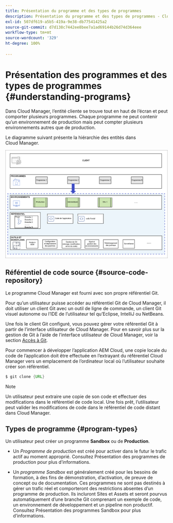 ```yaml
---
title: Présentation du programme et des types de programmes
description: Présentation du programme et des types de programmes - Cloud Services
exl-id: 507df619-a5b5-419a-9e38-db77541425a2
source-git-commit: d7d138c7442ee8bee7a1ad69144b26d74d364eee
workflow-type: tm+mt
source-wordcount: '329'
ht-degree: 100%

---
```


# Présentation des programmes et des types de programmes {#understanding-programs}

Dans Cloud Manager, l’entité cliente se trouve tout en haut de l’écran et peut comporter plusieurs programmes. Chaque programme ne peut contenir qu’un environnement de production mais peut compter plusieurs environnements autres que de production.

Le diagramme suivant présente la hiérarchie des entités dans Cloud Manager.

![image](assets/program-types1.png)

## Référentiel de code source {#source-code-repository}

Le programme Cloud Manager est fourni avec son propre référentiel Git.

Pour qu’un utilisateur puisse accéder au référentiel Git de Cloud Manager, il doit utiliser un client Git avec un outil de ligne de commande, un client Git visuel autonome ou l’IDE de l’utilisateur tel qu’Eclipse, IntelliJ ou NetBeans.

Une fois le client Git configuré, vous pouvez gérer votre référentiel Git à partir de l’interface utilisateur de Cloud Manager. Pour en savoir plus sur la gestion de Git à l’aide de l’interface utilisateur de Cloud Manager, voir la section [Accès à Git](/help/implementing/cloud-manager/accessing-git.md).

Pour commencer à développer l’application AEM Cloud, une copie locale du code de l’application doit être effectuée en l’extrayant du référentiel Cloud Manager vers un emplacement de l’ordinateur local où l’utilisateur souhaite créer son référentiel.

```java
$ git clone {URL}
```

>[!NOTE]
>Un utilisateur peut extraire une copie de son code et effectuer des modifications dans le référentiel de code local. Une fois prêt, l’utilisateur peut valider les modifications de code dans le référentiel de code distant dans Cloud Manager.

## Types de programme {#program-types}

Un utilisateur peut créer un programme **Sandbox** ou de **Production**.

* Un *Programme de production* est créé pour activer dans le futur le trafic actif au moment approprié.
Consultez Présentation des programmes de production pour plus d’informations.


* Un *programme Sandbox* est généralement créé pour les besoins de formation, à des fins de démonstration, d’activation, de preuve de concept ou de documentation. Ces programmes ne sont pas destinés à gérer un trafic réel et comporteront des restrictions absentes d’un programme de production. Ils incluront Sites et Assets et seront pourvus automatiquement d’une branche Git comprenant un exemple de code, un environnement de développement et un pipeline non productif.
Consultez Présentation des programmes Sandbox pour plus d’informations.
